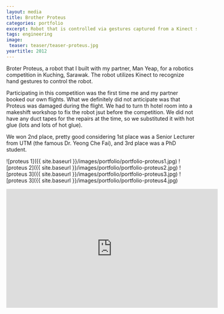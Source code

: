 ```yaml
---
layout: media
title: Brother Proteus
categories: portfolio
excerpt: Robot that is controlled via gestures captured from a Kinect sensor.
tags: engineering
image:
 teaser: teaser/teaser-proteus.jpg
yeartitle: 2012
---
```


Broter Proteus, a robot that I built with my partner, Man Yeap, for a robotics competition in Kuching, Sarawak. The robot utilizes Kinect to recognize hand gestures to control the robot.

Participating in this competition was the first time me and my partner booked our own flights. What we definitely did not anticipate was that Proteus was damaged during the flight. We had to turn th hotel room into a makeshift workshop to fix the robot jsut before the competition. We did not have any duct tapes for the repairs at the time, so we substituted it with hot glue (lots and lots of hot glue).

We won 2nd place, pretty good considering 1st place was a Senior Lecturer from UTM (the famous Dr. Yeong Che Fai), and 3rd place was a PhD student.

![proteus 1]({{ site.baseurl }}/images/portfolio/portfolio-proteus1.jpg)
![proteus 2]({{ site.baseurl }}/images/portfolio/portfolio-proteus2.jpg)
![proteus 3]({{ site.baseurl }}/images/portfolio/portfolio-proteus3.jpg)
![proteus 3]({{ site.baseurl }}/images/portfolio/portfolio-proteus4.jpg)

<iframe width="560" height="315" src="https://www.youtube.com/embed/Fy8EnxGJYcY" title="YouTube video player" frameborder="0" allow="accelerometer; autoplay; clipboard-write; encrypted-media; gyroscope; picture-in-picture" allowfullscreen></iframe>